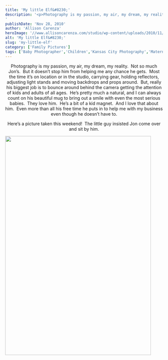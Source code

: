 ```yaml
---
title: 'My little Elf&#8230;'
description: '<p>Photography is my passion, my air, my dream, my reality.  Not so much Jon&#8217;s.  But it doesn&#8217;t stop him from [&hellip;]</p>
'
publishDate: 'Nov 28, 2010'
author: 'Allison Carenza'
heroImage: '//www.allisoncarenza.com/studio/wp-content/uploads/2010/11/IND_36981.jpg'
alt: 'My little Elf&#8230;'
slug: 'my-little-elf'
category: ['Family Pictures']
tags: ['Baby Photographer','Children','Kansas City Photography','Maternity Photography']
---
```


<p style="text-align: center;">Photography is my passion, my air, my dream, my reality.  Not so much Jon&#8217;s.  But it doesn&#8217;t stop him from helping me any chance he gets.  Most the time it&#8217;s on location or in the studio, carrying gear, holding reflectors, adjusting light stands and moving backdrops and props around.  But, really his biggest job is to bounce around behind the camera getting the attention of kids and adults of all ages.  He&#8217;s pretty much a natural, and I can always count on his beautiful mug to bring out a smile with even the most serious babies.  They love him.  He&#8217;s a bit of a kid magnet.  And I love that about him.  Even more than all his free time he puts in to help me with my business even though he doesn&#8217;t have to.</p>
<p style="text-align: center;">Here&#8217;s a picture taken this weekend!  The little guy insisted Jon come over and sit by him.</p>
<p><a rel="attachment wp-att-1826" href="http://www.allisoncarenza.com/archives/1824/ind_3698-2"><img class="aligncenter size-full wp-image-1826" title="IND_3698" src="http://www.allisoncarenza.com/studio/wp-content/uploads/2010/11/IND_36981.jpg" alt="" width="466" height="700" srcset="/media/IND_36981.jpg 466w, /media/IND_36981-200x300.jpg 200w" sizes="(max-width: 466px) 100vw, 466px" /></a></p>
